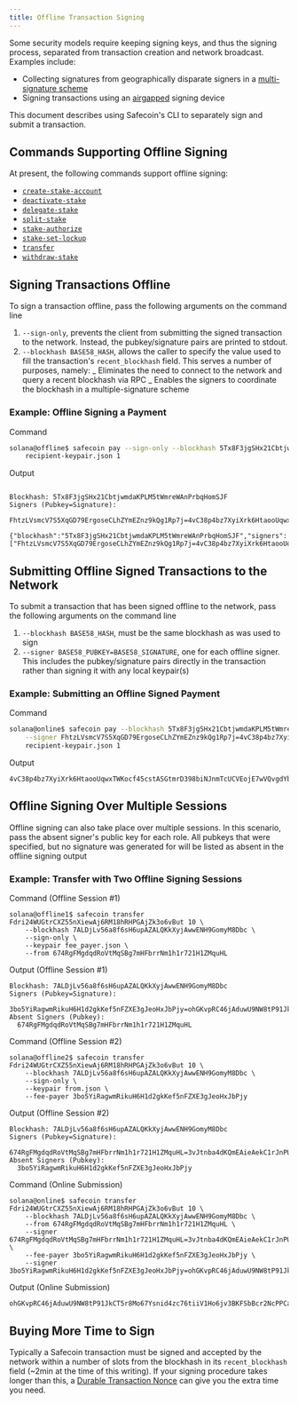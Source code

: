```yaml
---
title: Offline Transaction Signing
---
```


Some security models require keeping signing keys, and thus the signing
process, separated from transaction creation and network broadcast. Examples
include:

- Collecting signatures from geographically disparate signers in a
  [multi-signature scheme](cli/usage.md#multiple-witnesses)
- Signing transactions using an [airgapped](<https://en.wikipedia.org/wiki/Air_gap_(networking)>)
  signing device

This document describes using Safecoin's CLI to separately sign and submit a
transaction.

## Commands Supporting Offline Signing

At present, the following commands support offline signing:

- [`create-stake-account`](cli/usage.md#solana-create-stake-account)
- [`deactivate-stake`](cli/usage.md#solana-deactivate-stake)
- [`delegate-stake`](cli/usage.md#solana-delegate-stake)
- [`split-stake`](cli/usage.md#solana-split-stake)
- [`stake-authorize`](cli/usage.md#solana-stake-authorize)
- [`stake-set-lockup`](cli/usage.md#solana-stake-set-lockup)
- [`transfer`](cli/usage.md#solana-transfer)
- [`withdraw-stake`](cli/usage.md#solana-withdraw-stake)

## Signing Transactions Offline

To sign a transaction offline, pass the following arguments on the command line

1. `--sign-only`, prevents the client from submitting the signed transaction
   to the network. Instead, the pubkey/signature pairs are printed to stdout.
2. `--blockhash BASE58_HASH`, allows the caller to specify the value used to
   fill the transaction's `recent_blockhash` field. This serves a number of
   purposes, namely:
   _ Eliminates the need to connect to the network and query a recent blockhash
   via RPC
   _ Enables the signers to coordinate the blockhash in a multiple-signature
   scheme

### Example: Offline Signing a Payment

Command

```bash
solana@offline$ safecoin pay --sign-only --blockhash 5Tx8F3jgSHx21CbtjwmdaKPLM5tWmreWAnPrbqHomSJF \
    recipient-keypair.json 1
```

Output

```text

Blockhash: 5Tx8F3jgSHx21CbtjwmdaKPLM5tWmreWAnPrbqHomSJF
Signers (Pubkey=Signature):
  FhtzLVsmcV7S5XqGD79ErgoseCLhZYmEZnz9kQg1Rp7j=4vC38p4bz7XyiXrk6HtaooUqwxTWKocf45cstASGtmrD398biNJnmTcUCVEojE7wVQvgdYbjHJqRFZPpzfCQpmUN

{"blockhash":"5Tx8F3jgSHx21CbtjwmdaKPLM5tWmreWAnPrbqHomSJF","signers":["FhtzLVsmcV7S5XqGD79ErgoseCLhZYmEZnz9kQg1Rp7j=4vC38p4bz7XyiXrk6HtaooUqwxTWKocf45cstASGtmrD398biNJnmTcUCVEojE7wVQvgdYbjHJqRFZPpzfCQpmUN"]}'
```

## Submitting Offline Signed Transactions to the Network

To submit a transaction that has been signed offline to the network, pass the
following arguments on the command line

1. `--blockhash BASE58_HASH`, must be the same blockhash as was used to sign
2. `--signer BASE58_PUBKEY=BASE58_SIGNATURE`, one for each offline signer. This
   includes the pubkey/signature pairs directly in the transaction rather than
   signing it with any local keypair(s)

### Example: Submitting an Offline Signed Payment

Command

```bash
solana@online$ safecoin pay --blockhash 5Tx8F3jgSHx21CbtjwmdaKPLM5tWmreWAnPrbqHomSJF \
    --signer FhtzLVsmcV7S5XqGD79ErgoseCLhZYmEZnz9kQg1Rp7j=4vC38p4bz7XyiXrk6HtaooUqwxTWKocf45cstASGtmrD398biNJnmTcUCVEojE7wVQvgdYbjHJqRFZPpzfCQpmUN
    recipient-keypair.json 1
```

Output

```text
4vC38p4bz7XyiXrk6HtaooUqwxTWKocf45cstASGtmrD398biNJnmTcUCVEojE7wVQvgdYbjHJqRFZPpzfCQpmUN
```

## Offline Signing Over Multiple Sessions

Offline signing can also take place over multiple sessions. In this scenario,
pass the absent signer's public key for each role. All pubkeys that were specified,
but no signature was generated for will be listed as absent in the offline signing
output

### Example: Transfer with Two Offline Signing Sessions

Command (Offline Session #1)

```text
solana@offline1$ safecoin transfer Fdri24WUGtrCXZ55nXiewAj6RM18hRHPGAjZk3o6vBut 10 \
    --blockhash 7ALDjLv56a8f6sH6upAZALQKkXyjAwwENH9GomyM8Dbc \
    --sign-only \
    --keypair fee_payer.json \
    --from 674RgFMgdqdRoVtMqSBg7mHFbrrNm1h1r721H1ZMquHL
```

Output (Offline Session #1)

```text
Blockhash: 7ALDjLv56a8f6sH6upAZALQKkXyjAwwENH9GomyM8Dbc
Signers (Pubkey=Signature):
  3bo5YiRagwmRikuH6H1d2gkKef5nFZXE3gJeoHxJbPjy=ohGKvpRC46jAduwU9NW8tP91JkCT5r8Mo67Ysnid4zc76tiiV1Ho6jv3BKFSbBcr2NcPPCarmfTLSkTHsJCtdYi
Absent Signers (Pubkey):
  674RgFMgdqdRoVtMqSBg7mHFbrrNm1h1r721H1ZMquHL
```

Command (Offline Session #2)

```text
solana@offline2$ safecoin transfer Fdri24WUGtrCXZ55nXiewAj6RM18hRHPGAjZk3o6vBut 10 \
    --blockhash 7ALDjLv56a8f6sH6upAZALQKkXyjAwwENH9GomyM8Dbc \
    --sign-only \
    --keypair from.json \
    --fee-payer 3bo5YiRagwmRikuH6H1d2gkKef5nFZXE3gJeoHxJbPjy
```

Output (Offline Session #2)

```text
Blockhash: 7ALDjLv56a8f6sH6upAZALQKkXyjAwwENH9GomyM8Dbc
Signers (Pubkey=Signature):
  674RgFMgdqdRoVtMqSBg7mHFbrrNm1h1r721H1ZMquHL=3vJtnba4dKQmEAieAekC1rJnPUndBcpvqRPRMoPWqhLEMCty2SdUxt2yvC1wQW6wVUa5putZMt6kdwCaTv8gk7sQ
Absent Signers (Pubkey):
  3bo5YiRagwmRikuH6H1d2gkKef5nFZXE3gJeoHxJbPjy
```

Command (Online Submission)

```text
solana@online$ safecoin transfer Fdri24WUGtrCXZ55nXiewAj6RM18hRHPGAjZk3o6vBut 10 \
    --blockhash 7ALDjLv56a8f6sH6upAZALQKkXyjAwwENH9GomyM8Dbc \
    --from 674RgFMgdqdRoVtMqSBg7mHFbrrNm1h1r721H1ZMquHL \
    --signer 674RgFMgdqdRoVtMqSBg7mHFbrrNm1h1r721H1ZMquHL=3vJtnba4dKQmEAieAekC1rJnPUndBcpvqRPRMoPWqhLEMCty2SdUxt2yvC1wQW6wVUa5putZMt6kdwCaTv8gk7sQ \
    --fee-payer 3bo5YiRagwmRikuH6H1d2gkKef5nFZXE3gJeoHxJbPjy \
    --signer 3bo5YiRagwmRikuH6H1d2gkKef5nFZXE3gJeoHxJbPjy=ohGKvpRC46jAduwU9NW8tP91JkCT5r8Mo67Ysnid4zc76tiiV1Ho6jv3BKFSbBcr2NcPPCarmfTLSkTHsJCtdYi
```

Output (Online Submission)

```text
ohGKvpRC46jAduwU9NW8tP91JkCT5r8Mo67Ysnid4zc76tiiV1Ho6jv3BKFSbBcr2NcPPCarmfTLSkTHsJCtdYi
```

## Buying More Time to Sign

Typically a Safecoin transaction must be signed and accepted by the network within
a number of slots from the blockhash in its `recent_blockhash` field (~2min at
the time of this writing). If your signing procedure takes longer than this, a
[Durable Transaction Nonce](offline-signing/durable-nonce.md) can give you the extra time you
need.
